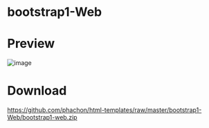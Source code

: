 # bootstrap1-Web

# Preview
![image](https://github.com/phachon/html-templates/blob/master/bootstrap1-Web/bootstrap1-web.png)

# Download
https://github.com/phachon/html-templates/raw/master/bootstrap1-Web/bootstrap1-web.zip
